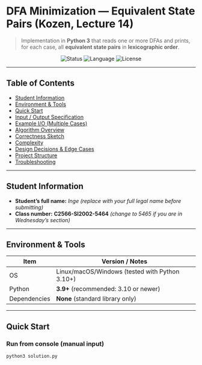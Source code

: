 # DFA Minimization — Equivalent State Pairs (Kozen, Lecture 14)

> Implementation in **Python 3** that reads one or more DFAs and prints, for each case, all **equivalent state pairs** in **lexicographic order**.

<p align="center">
  <img alt="Status" src="https://img.shields.io/badge/status-complete-brightgreen">
  <img alt="Language" src="https://img.shields.io/badge/python-3.9%2B-blue">
  <img alt="License" src="https://img.shields.io/badge/license-educational-lightgrey">
</p>

---

## Table of Contents

- [Student Information](#student-information)
- [Environment & Tools](#environment--tools)
- [Quick Start](#quick-start)
- [Input / Output Specification](#input--output-specification)
- [Example I/O (Multiple Cases)](#example-io-multiple-cases)
- [Algorithm Overview](#algorithm-overview)
- [Correctness Sketch](#correctness-sketch)
- [Complexity](#complexity)
- [Design Decisions & Edge Cases](#design-decisions--edge-cases)
- [Project Structure](#project-structure)
- [Troubleshooting](#troubleshooting)

---

## Student Information

- **Student’s full name:** _Inge_  _(replace with your full legal name before submitting)_
- **Class number:** **C2566-SI2002-5464**  _(change to 5465 if you are in Wednesday’s section)_

---

## Environment & Tools

| Item | Version / Notes |
|---|---|
| OS | Linux/macOS/Windows (tested with Python 3.10+) |
| Python | **3.9+** (recommended: 3.10 or newer) |
| Dependencies | **None** (standard library only) |

---

## Quick Start

### Run from console (manual input)
```bash
python3 solution.py
